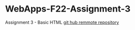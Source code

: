 # WebApps-F22-Assignment-3
Assignment 3 - Basic HTML
<a href="https://44-563-web-apps-f22.github.io/44563-webapps-assignment-3-Sivabajee/">git hub remmote repository</a>
